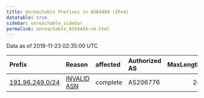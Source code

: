 ```yaml
---
title: Unreachable Prefixes in AS64484 (IPv4)
datatable: true
sidebar: unreachable_sidebar
permalink: unreachable_AS64484-v4.html
---
```


Data as of 2018-11-23 02:35:00 UTC


<div class="datatable-begin"></div>

| Prefix                                                   | Reason                                                                                                 | affected   | Authorized AS   |   MaxLength | Anchor                                         |   unreachable /24s |
|:---------------------------------------------------------|:-------------------------------------------------------------------------------------------------------|:-----------|:----------------|------------:|:-----------------------------------------------|-------------------:|
| [191.96.249.0/24](https://stat.ripe.net/191.96.249.0/24) | [INVALID ASN](https://rpki-validator.ripe.net/announcement-preview?asn=AS64484&prefix=191.96.249.0/24) | complete   | AS206776        |          24 | [LACNIC](unreachable_LACNIC_RPKI_Root-v4.html) |                  1 |

<div class="datatable-end"></div>